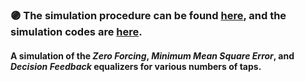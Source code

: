 ### :purple_circle: **The simulation procedure can be found [here](https://github.com/fnoorzad/Advanced-Theory-of-Communications/blob/bb79d6a7644e2b4050565cd824177a75546c6f1a/HW/8/Report.pdf), and the simulation codes are [here](https://github.com/fnoorzad/Advanced-Theory-of-Communications/blob/bb79d6a7644e2b4050565cd824177a75546c6f1a/HW/8/Codes).**

#### A simulation of the *Zero Forcing*, *Minimum Mean Square Error*, and *Decision Feedback* equalizers for various numbers of taps. 

